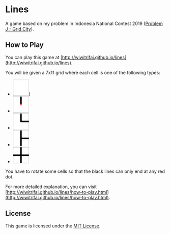 # Lines

A game based on my problem in Indonesia National Contest 2019 ([Problem J - Grid City](https://github.com/jonathanirvings/inc-2019/blob/master/grid/description.pdf)).

## How to Play

You can play this game at [http://wiwitrifai.github.io/lines](http://wiwitrifai.github.io/lines).

You will be given a 7x11 grid where each cell is one of the following types:

- <img src="https://raw.githubusercontent.com/wiwitrifai/lines/master/img/cell-0000.png" alt="Type-0" width="50">)
- <img src="https://raw.githubusercontent.com/wiwitrifai/lines/master/img/cell-1000.png" alt="Type-1" width="50">
- <img src="https://raw.githubusercontent.com/wiwitrifai/lines/master/img/cell-1100.png" alt="Type-2" width="50">
- <img src="https://raw.githubusercontent.com/wiwitrifai/lines/master/img/cell-1110.png" alt="Type-3" width="50">
- <img src="https://raw.githubusercontent.com/wiwitrifai/lines/master/img/cell-1111.png" alt="Type-4" width="50">

You have to rotate some cells so that the black lines can only end at any red dot.

For more detailed explanation, you can visit [http://wiwitrifai.github.io/lines/how-to-play.html](http://wiwitrifai.github.io/lines/how-to-play.html).

## License
This game is licensed under the [MIT License](https://github.com/wiwitrifai/lines/blob/master/LICENSE).
